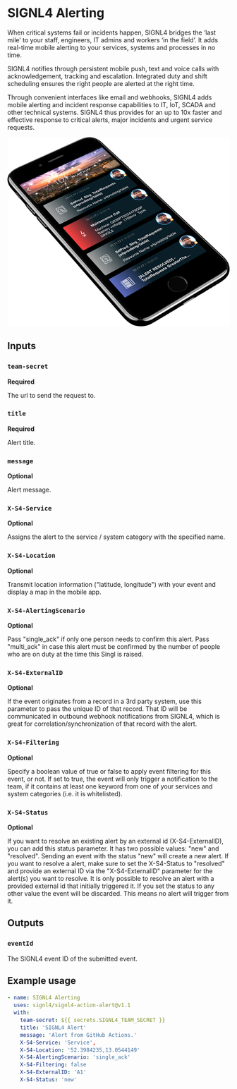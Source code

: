 # SIGNL4 Alerting

When critical systems fail or incidents happen, SIGNL4 bridges the ‘last mile’ to your staff, engineers, IT admins and workers ‘in the field’. It adds real-time mobile alerting to your services, systems and processes in no time.

SIGNL4 notifies through persistent mobile push, text and voice calls with acknowledgement, tracking and escalation. Integrated duty and shift scheduling ensures the right people are alerted at the right time.

Through convenient interfaces like email and webhooks, SIGNL4 adds mobile alerting and incident response capabilities to IT, IoT, SCADA and other technical systems.
SIGNL4 thus provides for an up to 10x faster and effective response to critical alerts, major incidents and urgent service requests.

![SIGNL4 Alert](signl4.png)

## Inputs

### `team-secret`

**Required**

The url to send the request to.

### `title`

**Required**

Alert title.

### `message`

**Optional**

Alert message.

### `X-S4-Service`

**Optional**

Assigns the alert to the service / system category with the specified name.

### `X-S4-Location`

**Optional**

Transmit location information ("latitude, longitude") with your event and display a map in the mobile app.

### `X-S4-AlertingScenario`

**Optional**

Pass "single_ack" if only one person needs to confirm this alert. Pass "multi_ack" in case this alert must be confirmed by the number of people who are on duty at the time this Singl is raised.

### `X-S4-ExternalID`

**Optional**

If the event originates from a record in a 3rd party system, use this parameter to pass the unique ID of that record. That ID will be communicated in outbound webhook notifications from SIGNL4, which is great for correlation/synchronization of that record with the alert.

### `X-S4-Filtering`

**Optional**

Specify a boolean value of true or false to apply event filtering for this event, or not. If set to true, the event will only trigger a notification to the team, if it contains at least one keyword from one of your services and system categories (i.e. it is whitelisted).

### `X-S4-Status`

**Optional**

If you want to resolve an existing alert by an external id (X-S4-ExternalID), you can add this status parameter. It has two possible values: "new" and "resolved". Sending an event with the status "new" will create a new alert. If you want to resolve a alert, make sure to set the X-S4-Status to "resolved" and provide an external ID via the "X-S4-ExternalID" parameter for the alert(s) you want to resolve. It is only possible to resolve an alert with a provided external id that initially triggered it. If you set the status to any other value the event will be discarded. This means no alert will trigger from it.

## Outputs

### `eventId`

The SIGNL4 event ID of the submitted event.

## Example usage

```yaml
- name: SIGNL4 Alerting
  uses: signl4/signl4-action-alert@v1.1
  with:
    team-secret: ${{ secrets.SIGNL4_TEAM_SECRET }}
    title: 'SIGNL4 Alert'
    message: 'Alert from GitHub Actions.'
    X-S4-Service: 'Service',
    X-S4-Location: '52.3984235,13.0544149'
    X-S4-AlertingScenario: 'single_ack'
    X-S4-Filtering: false
    X-S4-ExternalID: 'A1'
    X-S4-Status: 'new'
```
